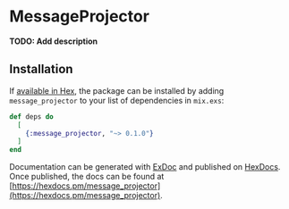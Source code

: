 # MessageProjector

**TODO: Add description**

## Installation

If [available in Hex](https://hex.pm/docs/publish), the package can be installed
by adding `message_projector` to your list of dependencies in `mix.exs`:

```elixir
def deps do
  [
    {:message_projector, "~> 0.1.0"}
  ]
end
```

Documentation can be generated with [ExDoc](https://github.com/elixir-lang/ex_doc)
and published on [HexDocs](https://hexdocs.pm). Once published, the docs can
be found at [https://hexdocs.pm/message_projector](https://hexdocs.pm/message_projector).

